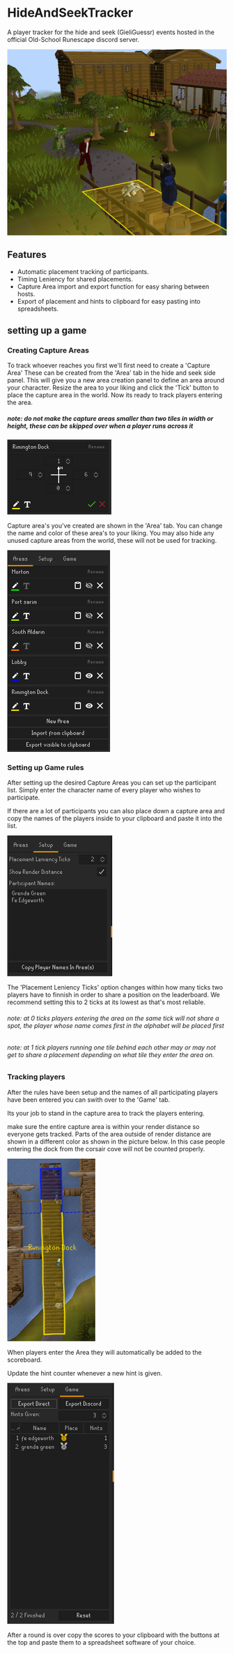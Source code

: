 # HideAndSeekTracker
A player tracker for the hide and seek (GieliGuessr) events hosted in the official Old-School Runescape discord server.

![the race is on](images/Race.png)

## Features
  - Automatic placement tracking of participants.
  - Timing Leniency for shared placements.
  - Capture Area import and export function for easy sharing between hosts.
  - Export of placement and hints to clipboard for easy pasting into spreadsheets.


## setting up a game

### Creating Capture Areas
To track whoever reaches you first we'll first need to create a 'Capture Area'
These can be created from the 'Area' tab in the hide and seek side panel.
This will give you a new area creation panel to define an area around your character. Resize the area to your liking and click the 'Tick' button to place the capture area in the world. Now its ready to track players entering the area.
##### note: do not make the capture areas smaller than two tiles in width or height, these can be skipped over when a player runs across it

![CreateCapture.png](images/CreateCapture.png)

Capture area's you've created are shown in the 'Area' tab.
You can change the name and color of these area's to your liking.
You may also hide any unused capture areas from the world, these will not be used for tracking.

![AreaPanel.png](images/AreaPanel.png)

### Setting up Game rules
After setting up the desired Capture Areas you can set up the participant list.
Simply enter the character name of every player who wishes to participate.

If there are a lot of participants you can also place down a capture area and copy the names of the players inside to your clipboard and paste it into the list.

![Settings](images/SettingsPanel.png)

The 'Placement Leniency Ticks' option changes within how many ticks two players have to finnish in order to share a position on the leaderboard.
We recommend setting this to 2 ticks at its lowest as that's most reliable.

###### note: at 0 ticks players entering the area on the same tick will not share a spot, the player whose name comes first in the alphabet will be placed first
###### note: at 1 tick players running one tile behind each other may or may not get to share a placement depending on what tile they enter the area on.

### Tracking players

After the rules have been setup and the names of all participating players have been entered you can swith over to the 'Game' tab.

Its your job to stand in the capture area to track the players entering.

make sure the entire capture area is within your render distance so everyone gets tracked.
Parts of the area outside of render distance are shown in a different color as shown in the picture below. In this case people entering the dock from the corsair cove will not be counted properly.

![Incorrect](images/IncorrectZoning.png)

When players enter the Area they will automatically be added to the scoreboard.

Update the hint counter whenever a new hint is given.

![game panel](images/Placement.png)

After a round is over copy the scores to your clipboard with the buttons at the top and paste them to a spreadsheet software of your choice.


